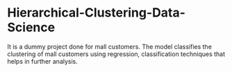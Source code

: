 # Hierarchical-Clustering-Data-Science
It is a dummy project done for mall customers. The model classifies the clustering of mall customers using regression, classification techniques that helps in further analysis. 
